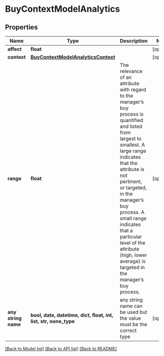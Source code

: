 # BuyContextModelAnalytics


## Properties
Name | Type | Description | Notes
------------ | ------------- | ------------- | -------------
**affect** | **float** |  | [optional] 
**context** | [**BuyContextModelAnalyticsContext**](BuyContextModelAnalyticsContext.md) |  | [optional] 
**range** | **float** | The relevance of an attribute with regard to the manager’s buy process is quantified and listed from largest to smallest. A large range indicates that the attribute is not pertinent, or targeted, in the manager’s buy process. A small range indicates that a particular level of the attribute (high, lower average) is targeted in the manager’s buy process. | [optional] 
**any string name** | **bool, date, datetime, dict, float, int, list, str, none_type** | any string name can be used but the value must be the correct type | [optional]

[[Back to Model list]](../README.md#documentation-for-models) [[Back to API list]](../README.md#documentation-for-api-endpoints) [[Back to README]](../README.md)


